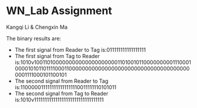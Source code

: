 # WN_Lab Assignment

Kangqi Li & Chengxin Ma

The binary results are:
* The first signal from Reader to Tag is:011111111111111111 
* The first signal from Tag to Reader is:1010v100110100000000000000000000110100101100000000011100010000101011011110001100000000000000000000000000000000000000001111000101100101 
* The second signal from Reader to Tag is:1100000111111111111111110011111110101011 
* The second signal from Tag to Reader is:1010v111111111111111111111111111111111 
